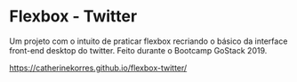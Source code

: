 # Flexbox - Twitter
Um projeto com o intuito de praticar flexbox recriando o básico da interface front-end desktop do twitter.
Feito durante o Bootcamp GoStack 2019.

https://catherinekorres.github.io/flexbox-twitter/
